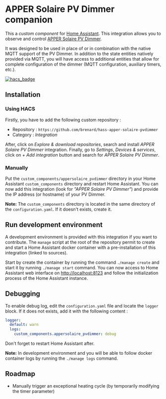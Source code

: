 # APPER Solaire PV Dimmer companion

This a _custom component_ for [Home Assistant](https://www.home-assistant.io/).
This integration allows you to observe and control [APPER Solaire PV Dimmer](https://ota.apper-solaire.org/).

It was designed to be used in place of or in combination with the native MQTT support of the PV Dimmer. In addition to the state entities natively provided via MQTT, you will have access to additional entities that allow for complete configuration of the dimmer (MQTT configuration, auxiliary timers, etc.).

[![hacs_badge](https://img.shields.io/badge/HACS-Default-appersolaire-pvdimmer.svg)](https://github.com/hacs/integration)

## Installation

### Using HACS

Firstly, you have to add the following custom repository :

- Repository : `https://github.com/brenard/hass-apper-solaire-pvdimmer`
- Category : _Integration_

After, click on _Explore & download repositories_, search and install _APPER Solaire PV Dimmer_
integration. Finally, go to _Settings_, _Devices & services_, click on _+ Add integration_ button
and search for _APPER Solaire PV Dimmer_.

### Manually

Put the `custom_components/appersolaire_pvdimmer` directory in your Home Assistant `custom_components` directory
and restart Home Assistant. You can now add this integration (look for _"APPER Solaire PV Dimmer"_) and provide the
IP address (or hostname) of your PV Dimmer.

**Note:** The `custom_components` directory is located in the same directory of the
`configuration.yaml`. If it doesn't exists, create it.

## Run development environment

A development environment is provided with this integration if you want to contribute. The `manage`
script at the root of the repository permit to create and start a Home Assistant docker container
with a pre-installation of this integration (linked to sources).

Start by create the container by running the command `./manage create` and start it by running
`./manage start` command. You can now access to Home Assistant web interface on
[http://localhost:8123](http://localhost:8123) and follow the initialization process of the Home
Assistant instance.

## Debugging

To enable debug log, edit the `configuration.yaml` file and locate the `logger` block. If it does not
exists, add it with the following content :

```yaml
logger:
  default: warn
  logs:
    custom_components.appersolaire_pvdimmer: debug
```

Don't forget to restart Home Assistant after.

**Note:** In development environment and you will be able to follow docker container logs by running
the `./manage logs` command.

## Roadmap

- Manually trigger an exceptional heating cycle (by temporarily modifying the timer parameter)
